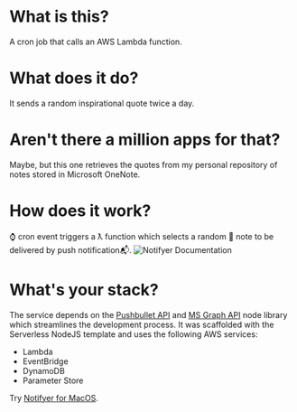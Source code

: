 # What is this?
A cron job that calls an AWS Lambda function.

# What does it do?
It sends a random inspirational quote twice a day.

# Aren't there a million apps for that?
Maybe, but this one retrieves the quotes from my personal repository of notes stored in Microsoft OneNote.

# How does it work?
⌚ cron event triggers a ƛ function which selects a random 🎲 note to be delivered by push notification📬.
![Notifyer Documentation](https://user-images.githubusercontent.com/3874813/99654228-20ecd480-2aae-11eb-9c53-1bb0c50dcdfa.png)

# What's your stack?
The service depends on the [Pushbullet API][2] and [MS Graph API][1] node library which streamlines the development process. It was scaffolded with the Serverless NodeJS template and uses the following AWS services:
- Lambda
- EventBridge
- DynamoDB
- Parameter Store


Try [Notifyer for MacOS][3].

[1]: https://www.npmjs.com/package/@azure/msal-node
[2]: https://docs.pushbullet.com/#pushbullet-api
[3]: https://github.com/komplexb/notifyer-electron
